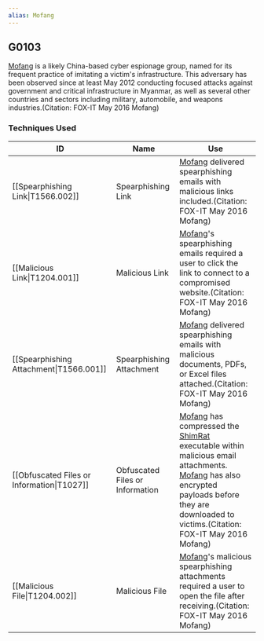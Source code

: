 ```yaml
---
alias: Mofang
---
```


## G0103

[Mofang](https://attack.mitre.org/groups/G0103) is a likely China-based cyber espionage group, named for its frequent practice of imitating a victim's infrastructure. This adversary has been observed since at least May 2012 conducting focused attacks against government and critical infrastructure in Myanmar, as well as several other countries and sectors including military, automobile, and weapons industries.(Citation: FOX-IT May 2016 Mofang)


### Techniques Used

| ID | Name | Use |
| --- | --- | --- |
| [[Spearphishing Link\|T1566.002]] | Spearphishing Link | [Mofang](https://attack.mitre.org/groups/G0103) delivered spearphishing emails with malicious links included.(Citation: FOX-IT May 2016 Mofang) |
| [[Malicious Link\|T1204.001]] | Malicious Link | [Mofang](https://attack.mitre.org/groups/G0103)'s spearphishing emails required a user to click the link to connect to a compromised website.(Citation: FOX-IT May 2016 Mofang) |
| [[Spearphishing Attachment\|T1566.001]] | Spearphishing Attachment | [Mofang](https://attack.mitre.org/groups/G0103) delivered spearphishing emails with malicious documents, PDFs, or Excel files attached.(Citation: FOX-IT May 2016 Mofang) |
| [[Obfuscated Files or Information\|T1027]] | Obfuscated Files or Information | [Mofang](https://attack.mitre.org/groups/G0103) has compressed the [ShimRat](https://attack.mitre.org/software/S0444) executable within malicious email attachments. [Mofang](https://attack.mitre.org/groups/G0103) has also encrypted payloads before they are downloaded to victims.(Citation: FOX-IT May 2016 Mofang) |
| [[Malicious File\|T1204.002]] | Malicious File | [Mofang](https://attack.mitre.org/groups/G0103)'s malicious spearphishing attachments required a user to open the file after receiving.(Citation: FOX-IT May 2016 Mofang) |
